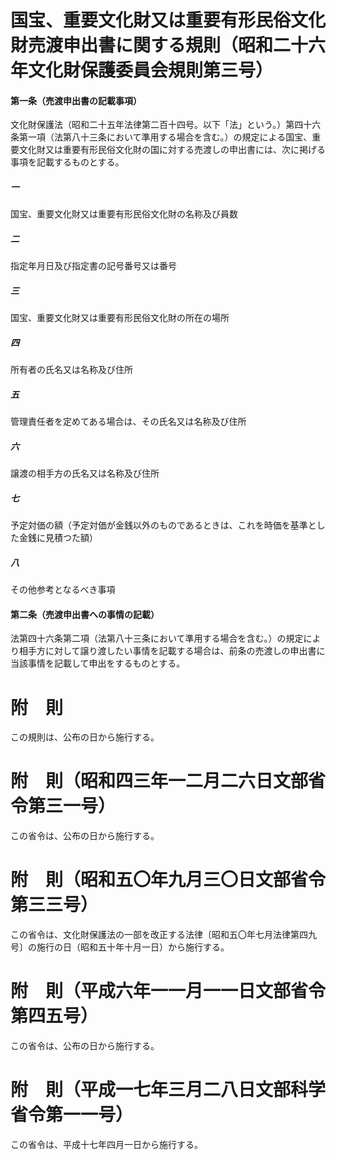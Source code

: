 # 国宝、重要文化財又は重要有形民俗文化財売渡申出書に関する規則（昭和二十六年文化財保護委員会規則第三号）
#### 第一条（売渡申出書の記載事項）
文化財保護法（昭和二十五年法律第二百十四号。以下「法」という。）第四十六条第一項（法第八十三条において準用する場合を含む。）の規定による国宝、重要文化財又は重要有形民俗文化財の国に対する売渡しの申出書には、次に掲げる事項を記載するものとする。
##### 一
国宝、重要文化財又は重要有形民俗文化財の名称及び員数
##### 二
指定年月日及び指定書の記号番号又は番号
##### 三
国宝、重要文化財又は重要有形民俗文化財の所在の場所
##### 四
所有者の氏名又は名称及び住所
##### 五
管理責任者を定めてある場合は、その氏名又は名称及び住所
##### 六
譲渡の相手方の氏名又は名称及び住所
##### 七
予定対価の額（予定対価が金銭以外のものであるときは、これを時価を基準とした金銭に見積つた額）
##### 八
その他参考となるべき事項
#### 第二条（売渡申出書への事情の記載）
法第四十六条第二項（法第八十三条において準用する場合を含む。）の規定により相手方に対して譲り渡したい事情を記載する場合は、前条の売渡しの申出書に当該事情を記載して申出をするものとする。
# 附　則
この規則は、公布の日から施行する。
# 附　則（昭和四三年一二月二六日文部省令第三一号）
この省令は、公布の日から施行する。
# 附　則（昭和五〇年九月三〇日文部省令第三三号）
この省令は、文化財保護法の一部を改正する法律〔昭和五〇年七月法律第四九号〕の施行の日（昭和五十年十月一日）から施行する。
# 附　則（平成六年一一月一一日文部省令第四五号）
この省令は、公布の日から施行する。
# 附　則（平成一七年三月二八日文部科学省令第一一号）
この省令は、平成十七年四月一日から施行する。
